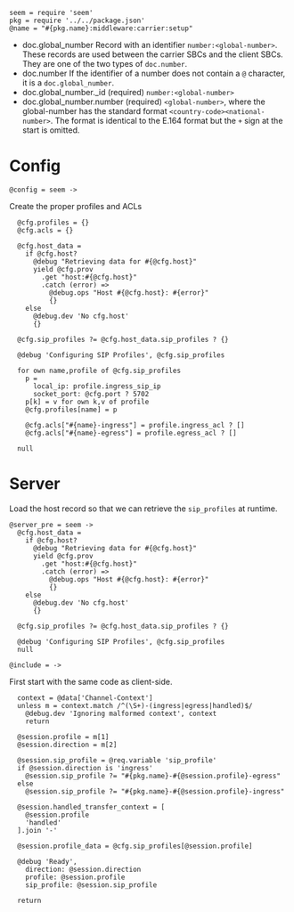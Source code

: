     seem = require 'seem'
    pkg = require '../../package.json'
    @name = "#{pkg.name}:middleware:carrier:setup"

* doc.global_number Record with an identifier `number:<global-number>`. These records are used between the carrier SBCs and the client SBCs. They are one of the two types of `doc.number`.
* doc.number If the identifier of a number does not contain a `@` character, it is a `doc.global_number`.
* doc.global_number._id (required) `number:<global-number>`
* doc.global_number.number (required) `<global-number>`, where the global-number has the standard format `<country-code><national-number>`. The format is identical to the E.164 format but the `+` sign at the start is omitted.

Config
======

    @config = seem ->

Create the proper profiles and ACLs

      @cfg.profiles = {}
      @cfg.acls = {}

      @cfg.host_data =
        if @cfg.host?
          @debug "Retrieving data for #{@cfg.host}"
          yield @cfg.prov
            .get "host:#{@cfg.host}"
            .catch (error) =>
              @debug.ops "Host #{@cfg.host}: #{error}"
              {}
        else
          @debug.dev 'No cfg.host'
          {}

      @cfg.sip_profiles ?= @cfg.host_data.sip_profiles ? {}

      @debug 'Configuring SIP Profiles', @cfg.sip_profiles

      for own name,profile of @cfg.sip_profiles
        p =
          local_ip: profile.ingress_sip_ip
          socket_port: @cfg.port ? 5702
        p[k] = v for own k,v of profile
        @cfg.profiles[name] = p

        @cfg.acls["#{name}-ingress"] = profile.ingress_acl ? []
        @cfg.acls["#{name}-egress"] = profile.egress_acl ? []

      null

Server
======

Load the host record so that we can retrieve the `sip_profiles` at runtime.

    @server_pre = seem ->
      @cfg.host_data =
        if @cfg.host?
          @debug "Retrieving data for #{@cfg.host}"
          yield @cfg.prov
            .get "host:#{@cfg.host}"
            .catch (error) =>
              @debug.ops "Host #{@cfg.host}: #{error}"
              {}
        else
          @debug.dev 'No cfg.host'
          {}

      @cfg.sip_profiles ?= @cfg.host_data.sip_profiles ? {}

      @debug 'Configuring SIP Profiles', @cfg.sip_profiles
      null

    @include = ->

First start with the same code as client-side.

      context = @data['Channel-Context']
      unless m = context.match /^(\S+)-(ingress|egress|handled)$/
        @debug.dev 'Ignoring malformed context', context
        return

      @session.profile = m[1]
      @session.direction = m[2]

      @session.sip_profile = @req.variable 'sip_profile'
      if @session.direction is 'ingress'
        @session.sip_profile ?= "#{pkg.name}-#{@session.profile}-egress"
      else
        @session.sip_profile ?= "#{pkg.name}-#{@session.profile}-ingress"

      @session.handled_transfer_context = [
        @session.profile
        'handled'
      ].join '-'

      @session.profile_data = @cfg.sip_profiles[@session.profile]

      @debug 'Ready',
        direction: @session.direction
        profile: @session.profile
        sip_profile: @session.sip_profile

      return
